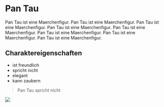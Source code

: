 # Pan Tau
Pan Tau ist eine Maerchenfigur. Pan Tau ist eine Maerchenfigur. Pan Tau ist eine Maerchenfigur. Pan Tau ist eine Maerchenfigur. Pan Tau ist eine Maerchenfigur. Pan Tau ist eine Maerchenfigur. Pan Tau ist eine Maerchenfigur. Pan Tau ist eine Maerchenfigur.
## Charaktereigenschaften
* ist freundlich
* spricht nicht
* elegant
* kann zaubern
> Pan Tau spricht nicht
<img src="https://de.wikipedia.org/wiki/Datei:Tophat2.jpg">